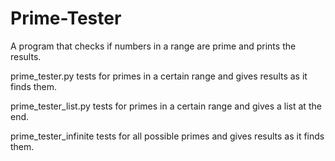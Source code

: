 # Prime-Tester
A program that checks if numbers in a range are prime and prints the results.

prime_tester.py tests for primes in a certain range and gives results as it finds them.

prime_tester_list.py tests for primes in a certain range and gives a list at the end.

prime_tester_infinite tests for all possible primes and gives results as it finds them.
